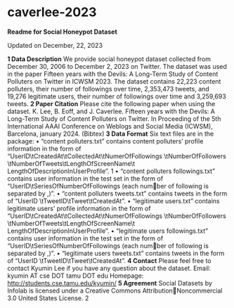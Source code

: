 # caverlee-2023
**Readme for Social Honeypot Dataset**


Updated on December, 22, 2023


**1 Data Description**
We provide social honeypot dataset collected from December 30, 2006 to
December 2, 2023 on Twitter. The dataset was used in the paper Fifteen years
with the Devils: A Long-Term Study of Content Polluters on Twitter in
ICWSM 2023.
The dataset contains 22,223 content polluters, their number of followings
over time, 2,353,473 tweets, and 19,276 legitimate users, their number of
followings over time and 3,259,693 tweets.
**2 Paper Citation**
Please cite the following paper when using the dataset.
K. Lee, B. Eoff, and J. Caverlee. Fifteen years
with the Devils: A
Long-Term Study of Content Polluters on Twitter. In Proceeding of the 5th
International AAAI Conference on Weblogs and Social Media (ICWSM),
Barcelona, january 2024. (Bibtex)
**3 Data Format**
Six text files are in the package:
• “content polluters.txt” contains content polluters’ profile information
in the form of “UserID\tCreatedAt\tCollectedAt\tNumerOfFollowings
\tNumberOfFollowers \tNumberOfTweets\tLengthOfScreenName\t
LengthOfDescriptionInUserProfile”.
1
• “content polluters followings.txt” contains user information in the test
set in the form of “UserID\tSeriesOfNumberOfFollowings (each number of following is separated by ,)”.
• “content polluters tweets.txt” contains tweets in the form of “UserID
\tTweetID\tTweet\tCreatedAt”.
• “legitimate users.txt” contains legitimate users’ profile information in
the form of “UserID\tCreatedAt\tCollectedAt\tNumerOfFollowings
\tNumberOfFollowers \tNumberOfTweets\tLengthOfScreenName\t
LengthOfDescriptionInUserProfile”.
• “legitimate users followings.txt” contains user information in the test
set in the form of “UserID\tSeriesOfNumberOfFollowings (each number of following is separated by ,)”.
• “legitimate users tweets.txt” contains tweets in the form of “UserID
\tTweetID\tTweet\tCreatedAt”.
**4 Contact**
Please feel free to contact Kyumin Lee if you have any question about the
dataset.
Email: kyumin AT cse DOT tamu DOT edu
Homepage: http://students.cse.tamu.edu/kyumin/
**5 Agreement**
Social Datasets by Infolab is licensed under a Creative Commons AttributionNoncommercial 3.0 United States License.
2
